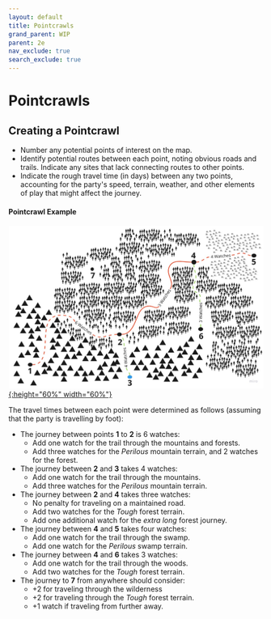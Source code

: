 ```yaml
---
layout: default
title: Pointcrawls
grand_parent: WIP
parent: 2e
nav_exclude: true
search_exclude: true
---
```


# Pointcrawls

## Creating a Pointcrawl

- Number any potential points of interest on the map.
- Identify potential routes between each point, noting obvious roads and trails. Indicate any sites that lack connecting routes to other points. 
- Indicate the rough travel time (in days) between any two points, accounting for the party's speed, terrain, weather, and other elements of play that might affect the journey. 

#### Pointcrawl Example

[![Alt text](/img/2e/pointcrawl_example.jpg "Click to embiggen"){:height="60%" width="60%"}](/img/2e/pointcrawl_example.jpg)

The travel times between each point were determined as follows (assuming that the party is travelling by foot):
- The journey between points **1** to **2** is 6 watches:  
  - Add one watch for the trail through the mountains and forests.
  - Add three watches for the _Perilous_ mountain terrain, and 2 watches for the forest.
- The journey between **2** and **3** takes 4 watches:
  - Add one watch for the trail through the mountains.
  - Add three watches for the _Perilous_ mountain terrain.
- The journey between **2** and **4** takes three watches:
  - No penalty for traveling on a maintained road.
  - Add two watches for the _Tough_ forest terrain.
  - Add one additional watch for the _extra long_ forest journey.
- The journey between **4** and **5** takes four watches: 
  - Add one watch for the trail through the swamp.
  - Add one watch for the _Perilous_ swamp terrain.
- The journey between **4** and **6** takes 3 watches:
  - Add one watch for the trail through the woods.
  - Add two watches for the _Tough_ forest terrain.
- The journey to **7** from anywhere should consider:
  -  +2 for traveling through the wilderness
  -  +2 for traveling through the _Tough_ forest terrain.
  -  +1 watch if traveling from further away.